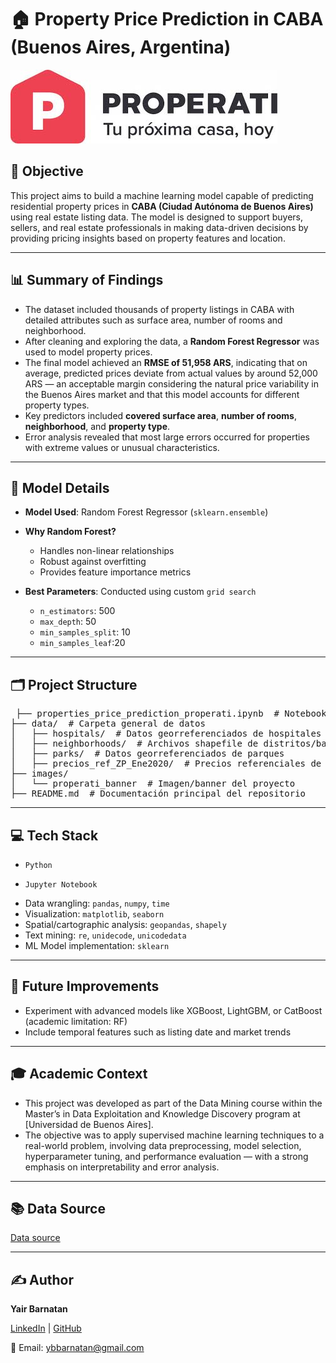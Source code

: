 # 🏠 Property Price Prediction in CABA (Buenos Aires, Argentina)

![banner](images/properati_banner.jpeg)

## 📌 Objective

This project aims to build a machine learning model capable of predicting residential property prices in **CABA (Ciudad Autónoma de Buenos Aires)** using real estate listing data. The model is designed to support buyers, sellers, and real estate professionals in making data-driven decisions by providing pricing insights based on property features and location.

---

## 📊 Summary of Findings

- The dataset included thousands of property listings in CABA with detailed attributes such as surface area, number of rooms and neighborhood.
- After cleaning and exploring the data, a **Random Forest Regressor** was used to model property prices.
- The final model achieved an **RMSE of 51,958 ARS**, indicating that on average, predicted prices deviate from actual values by around 52,000 ARS — an acceptable margin considering the natural price variability in the Buenos Aires market and that this model accounts for different property types.
- Key predictors included **covered surface area**, **number of rooms**, **neighborhood**, and **property type**.
- Error analysis revealed that most large errors occurred for properties with extreme values or unusual characteristics.

---

## 🧠 Model Details

- **Model Used**: Random Forest Regressor (`sklearn.ensemble`)
- **Why Random Forest?**
  - Handles non-linear relationships
  - Robust against overfitting
  - Provides feature importance metrics
    
- **Best Parameters**: Conducted using custom `grid search`
  - `n_estimators`: 500
  - `max_depth`: 50
  - `min_samples_split`: 10
  - `min_samples_leaf`:20
 
---

## 🗂️ Project Structure

<pre> ├── properties_price_prediction_properati.ipynb  # Notebook principal del proyecto
├── data/  # Carpeta general de datos
│   ├── hospitals/  # Datos georreferenciados de hospitales
│   ├── neighborhoods/  # Archivos shapefile de distritos/barrios
│   ├── parks/  # Datos georreferenciados de parques
│   ├── precios_ref_ZP_Ene2020/  # Precios referenciales de Zona Prop, enero 2020
├── images/
│   └── properati_banner  # Imagen/banner del proyecto
├── README.md  # Documentación principal del repositorio </pre>

---

##  💻 Tech Stack

* `Python`

* `Jupyter Notebook`

 - Data wrangling: `pandas`, `numpy`, `time`
 - Visualization: `matplotlib`, `seaborn`
 - Spatial/cartographic analysis: `geopandas`, `shapely`
 - Text mining: `re`, `unidecode`, `unicodedata`
 - ML Model implementation: `sklearn`


---

## 📌 Future Improvements

* Experiment with advanced models like XGBoost, LightGBM, or CatBoost (academic limitation: RF)
* Include temporal features such as listing date and market trends


---

## 🎓 Academic Context

* This project was developed as part of the Data Mining course within the Master’s in Data Exploitation and Knowledge Discovery program at [Universidad de Buenos Aires]. 
* The objective was to apply supervised machine learning techniques to a real-world problem, involving data preprocessing, model selection, hyperparameter tuning, and performance evaluation — with a strong emphasis on interpretability and error analysis.

---
  
## 📚 Data Source

[Data source](https://www.kaggle.com/competitions/fcen-dm-2025-prediccion-precio-de-propiedades/leaderboard) 

---

## ✍️ **Author**  

**Yair Barnatan**

[LinkedIn](https://www.linkedin.com/in/yair-barnatan/) | [GitHub](https://github.com/ybarnatan)

📧 Email: ybbarnatan@gmail.com

